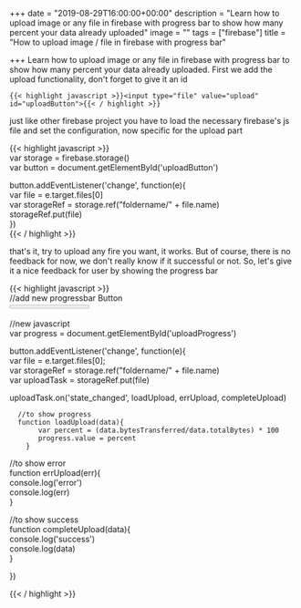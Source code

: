 +++
date = "2019-08-29T16:00:00+00:00"
description = "Learn how to upload image or any file in firebase with progress bar to show how many percent your data already uploaded"
image = ""
tags = ["firebase"]
title = "How to upload image / file in firebase with progress bar"

+++
Learn how to upload image or any file in firebase with progress bar to show how many percent your data already uploaded. First we add the upload functionality, don't forget to give it an id

    {{< highlight javascript >}}<input type="file" value="upload" id="uploadButton">{{< / highlight >}}

just like other firebase project you have to load the necessary firebase's js file and set the configuration, now specific for the upload part

{{< highlight javascript >}}  
var storage  = firebase.storage()  
var button = document.getElementById('uploadButton')

button.addEventListener('change', function(e){  
var file = e.target.files\[0\]	  
var storageRef =     storage.ref("foldername/" + file.name)  
storageRef.put(file)  
})  
{{< / highlight >}}

that's it, try to upload any fire you want, it works. But of course, there is no feedback for now, we don't really know if it successful or not. So, let's give it a nice feedback for user by showing the progress bar

{{< highlight javascript >}}  
//add new progressbar Button  
<progress value="0" max="100" id="uploadProgress">0%</progress>

//new javascript  
var progress = document.getElementById('uploadProgress')

button.addEventListener('change', function(e){  
var file = e.target.files\[0\];  
var storageRef  = storage.ref("foldername/" + file.name)  
var uploadTask = storageRef.put(file)

uploadTask.on('state_changed', loadUpload, errUpload, completeUpload)

      //to show progress  
      function loadUpload(data){  
           var percent = (data.bytesTransferred/data.totalBytes) * 100  
           progress.value = percent  
        }

   //to show error  
    function errUpload(err){  
      console.log('error')  
      console.log(err)  
    }

  //to show success  
  function completeUpload(data){  
      console.log('success')  
      console.log(data)  
   }

})  

{{< / highlight >}}